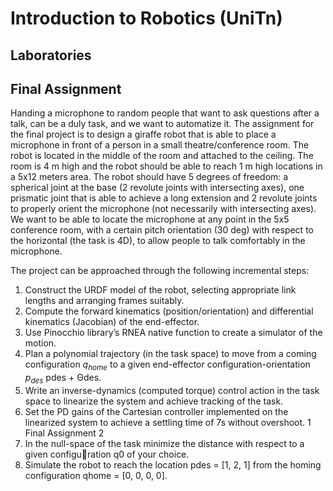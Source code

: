 # Introduction to Robotics (UniTn)

## Laboratories

## Final Assignment
Handing a microphone to random people that want to ask questions after a talk, can be a duly task, 
and we want to automatize it. The assignment for the final project is to design a giraffe robot that 
is able to place a microphone in front of a person in a small theatre/conference room. 
The robot is located in the middle of the room and attached to the ceiling. The room is 4 m high 
and the robot should be able to reach 1 m high locations in a 5x12 meters area.
The robot should have 5 degrees of freedom: a spherical joint at the base (2 revolute joints with 
intersecting axes), one prismatic joint that is able to achieve a long extension and 2 revolute joints 
to properly orient the microphone (not necessarily with intersecting axes). 
We want to be able to locate the microphone at any point in the 5x5 conference room, with a certain
pitch orientation (30 deg) with respect to the horizontal (the task is 4D), to allow people to talk 
comfortably in the microphone. 

The project can be approached through the following incremental steps:
1. Construct the URDF model of the robot, selecting appropriate link lengths and
arranging frames suitably.
2. Compute the forward kinematics (position/orientation) and differential kinematics
(Jacobian) of the end-effector.
3. Use Pinocchio library’s RNEA native function to create a simulator of the motion.
4. Plan a polynomial trajectory (in the task space) to move from a coming configuration
$q_{home}$ to a given end-effector configuration-orientation $p_{des}$ pdes + Θdes.
5. Write an inverse-dynamics (computed torque) control action in the task space to
linearize the system and achieve tracking of the task.
6. Set the PD gains of the Cartesian controller implemented on the linearized system
to achieve a settling time of 7s without overshoot.
1
Final Assignment 2
7. In the null-space of the task minimize the distance with respect to a given configuration q0 of your choice.
8. Simulate the robot to reach the location pdes = [1, 2, 1] from the homing configuration
qhome = [0, 0, 0, 0].
